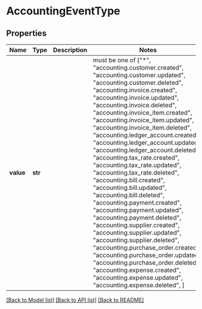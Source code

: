 # AccountingEventType


## Properties
Name | Type | Description | Notes
------------ | ------------- | ------------- | -------------
**value** | **str** |  |  must be one of ["*", "accounting.customer.created", "accounting.customer.updated", "accounting.customer.deleted", "accounting.invoice.created", "accounting.invoice.updated", "accounting.invoice.deleted", "accounting.invoice_item.created", "accounting.invoice_item.updated", "accounting.invoice_item.deleted", "accounting.ledger_account.created", "accounting.ledger_account.updated", "accounting.ledger_account.deleted", "accounting.tax_rate.created", "accounting.tax_rate.updated", "accounting.tax_rate.deleted", "accounting.bill.created", "accounting.bill.updated", "accounting.bill.deleted", "accounting.payment.created", "accounting.payment.updated", "accounting.payment.deleted", "accounting.supplier.created", "accounting.supplier.updated", "accounting.supplier.deleted", "accounting.purchase_order.created", "accounting.purchase_order.updated", "accounting.purchase_order.deleted", "accounting.expense.created", "accounting.expense.updated", "accounting.expense.deleted", ]

[[Back to Model list]](../../README.md#documentation-for-models) [[Back to API list]](../../README.md#documentation-for-api-endpoints) [[Back to README]](../../README.md)


